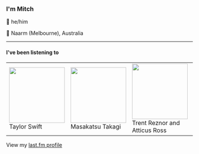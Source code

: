 <article><h3>I&#x27;m Mitch</h3><section><p>👨 he/him</p><p>📍 Naarm (Melbourne), Australia</p></section><hr/><section><h4>I&#x27;ve been listening to</h4><table><tbody><td><img src="https://lastfm.freetls.fastly.net/i/u/174s/d3f083370c371a3ba1cddafaf193c27d.png" height="150px" alt="" role="presentation"/><br/>Taylor Swift</td><td><img src="https://lastfm.freetls.fastly.net/i/u/174s/ab8726952eff2dd004d4ba33ca11f68b.png" height="150px" alt="" role="presentation"/><br/>Masakatsu Takagi</td><td><img src="https://lastfm.freetls.fastly.net/i/u/174s/44d470d009d24d658d0d2b2bcaa2bcd2.png" height="150px" alt="" role="presentation"/><br/>Trent Reznor and Atticus Ross</td><td><img src="https://lastfm.freetls.fastly.net/i/u/174s/b6e2d7e372003fe940a29b332d0cf458.png" height="150px" alt="" role="presentation"/><br/>Vegyn</td><td><img src="https://lastfm.freetls.fastly.net/i/u/174s/bb422369393966638df66475e7f2dada.png" height="150px" alt="" role="presentation"/><br/>Harold Budd</td></tbody></table><span>View my <a href="https://www.last.fm/user/my-slab">last.fm profile</a></span></section></article>